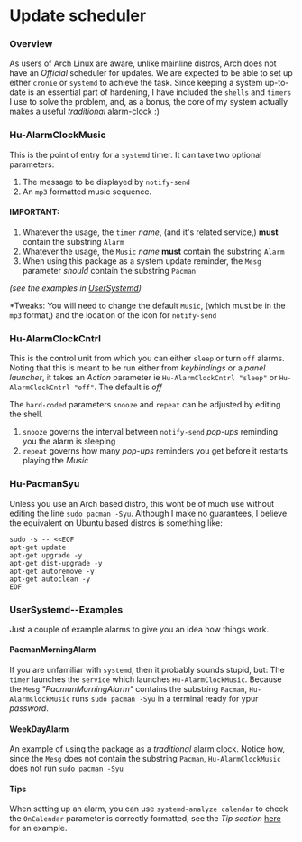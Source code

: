 # Update scheduler

### Overview
As users of Arch Linux are aware, unlike mainline distros, Arch does not have an *Official* scheduler for updates. We are expected to be able to set up either `cronie` or `systemd` to achieve the task. Since keeping a system up-to-date is an essential part of hardening, I have included the `shells` and `timers` I use to solve the problem, and, as a bonus, the core of my system actually makes a useful *traditional* alarm-clock :)


### Hu-AlarmClockMusic
This is the point of entry for a `systemd` timer. It can take two optional parameters:
1. The message to be displayed by `notify-send`
1. An `mp3` formatted music sequence.

#### IMPORTANT:
1. Whatever the usage, the `timer`  *name*, (and it's related service,) **must** contain the substring `Alarm`
1. Whatever the usage, the `Music` *name* **must** contain the substring `Alarm`
1. When using this package as a system update reminder, the `Mesg` parameter *should* contain the substring `Pacman`

*(see the examples in [UserSystemd](UserSystemd))*

*Tweaks: You will need to change the default `Music`, (which must be in the `mp3` format,) and the location of the icon for `notify-send`


### Hu-AlarmClockCntrl
This is the control unit from which you can either `sleep` or turn `off` alarms. Noting that this is meant to be run either from *keybindings* or a *panel launcher*, it takes an *Action* parameter ie `Hu-AlarmClockCntrl "sleep"` or `Hu-AlarmClockCntrl "off"`. The default is *off*

The `hard-coded` parameters `snooze` and `repeat` can be adjusted by editing the shell.
1. `snooze` governs the interval between `notify-send` *pop-ups* reminding you the alarm is sleeping
2. `repeat` governs how many *pop-ups* reminders you get before it restarts playing the *Music*


### Hu-PacmanSyu
Unless you use an Arch based distro, this wont be of much use without editing the line `sudo pacman -Syu`. Although I make no guarantees, I believe the equivalent on Ubuntu based distros is something like:
```
sudo -s -- <<EOF
apt-get update
apt-get upgrade -y
apt-get dist-upgrade -y
apt-get autoremove -y
apt-get autoclean -y
EOF
```


### UserSystemd--Examples
Just a couple of example alarms to give you an idea how things work.

#### PacmanMorningAlarm
If you are unfamiliar with `systemd`, then it probably sounds stupid, but: The `timer` launches the `service` which launches `Hu-AlarmClockMusic`. Because the `Mesg` *"PacmanMorningAlarm"* contains the substring `Pacman`, `Hu-AlarmClockMusic` runs `sudo pacman -Syu` in a terminal ready for ypur *password*.

#### WeekDayAlarm
An example of using the package as a *traditional* alarm clock. Notice how, since the `Mesg` does not contain the substring `Pacman`, `Hu-AlarmClockMusic` does not run `sudo pacman -Syu`

#### Tips
When setting up an alarm, you can use `systemd-analyze calendar` to check the `OnCalendar` parameter is correctly formatted, see the *Tip section* [here](https://wiki.archlinux.org/index.php/Systemd/Timers#Realtime_timer) for an example.
